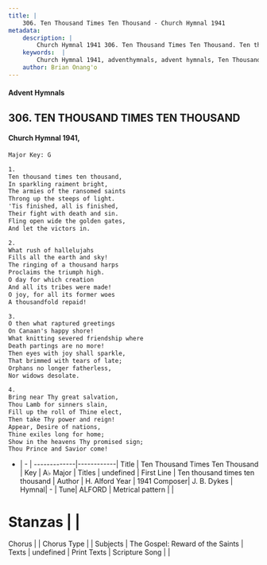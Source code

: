 ```yaml
---
title: |
    306. Ten Thousand Times Ten Thousand - Church Hymnal 1941
metadata:
    description: |
        Church Hymnal 1941 306. Ten Thousand Times Ten Thousand. Ten thousand times ten thousand, In sparkling raiment bright, The armies of the ransomed saints Throng up the steeps of light. 'Tis finished, all is finished, Their fight with death and sin. Fling open wide the golden gates, And let the victors in. 
    keywords:  |
        Church Hymnal 1941, adventhymnals, advent hymnals, Ten Thousand Times Ten Thousand, Ten thousand times ten thousand. 
    author: Brian Onang'o
---
```


#### Advent Hymnals
## 306. TEN THOUSAND TIMES TEN THOUSAND
####  Church Hymnal 1941,

```txt
Major Key: G

1.
Ten thousand times ten thousand,
In sparkling raiment bright,
The armies of the ransomed saints
Throng up the steeps of light.
'Tis finished, all is finished,
Their fight with death and sin.
Fling open wide the golden gates,
And let the victors in.

2.
What rush of hallelujahs
Fills all the earth and sky!
The ringing of a thousand harps
Proclaims the triumph high.
O day for which creation
And all its tribes were made!
O joy, for all its former woes
A thousandfold repaid!

3.
O then what raptured greetings
On Canaan's happy shore!
What knitting severed friendship where
Death partings are no more!
Then eyes with joy shall sparkle,
That brimmed with tears of late;
Orphans no longer fatherless,
Nor widows desolate.

4.
Bring near Thy great salvation,
Thou Lamb for sinners slain,
Fill up the roll of Thine elect,
Then take Thy power and reign!
Appear, Desire of nations,
Thine exiles long for home;
Show in the heavens Thy promised sign;
Thou Prince and Savior come!

```

- |   -  |
-------------|------------|
Title | Ten Thousand Times Ten Thousand |
Key | A♭ Major |
Titles | undefined |
First Line | Ten thousand times ten thousand |
Author | H. Alford
Year | 1941
Composer| J. B. Dykes |
Hymnal|  - |
Tune| ALFORD |
Metrical pattern | |
# Stanzas |  |
Chorus |  |
Chorus Type |  |
Subjects | The Gospel: Reward of the Saints |
Texts | undefined |
Print Texts | 
Scripture Song |  |
    
